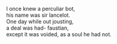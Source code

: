 I once knew a perculiar bot,  
his name was sir lancelot.  
One day while out jousting,  
a deal was had- faustian,  
except it was voided, as a soul he had not.